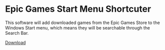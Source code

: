 # Epic Games Start Menu Shortcuter
This software will add downloaded games from the Epic Games Store to the Windows Start menu, which means they will be searchable through the Search Bar.

[Download](https://github.com/DroidExter/Epic-Games-Start-Menu-Shortcuter/releases/latest/download/Epic.Games.Start.Menu.Shortcuter.exe)
